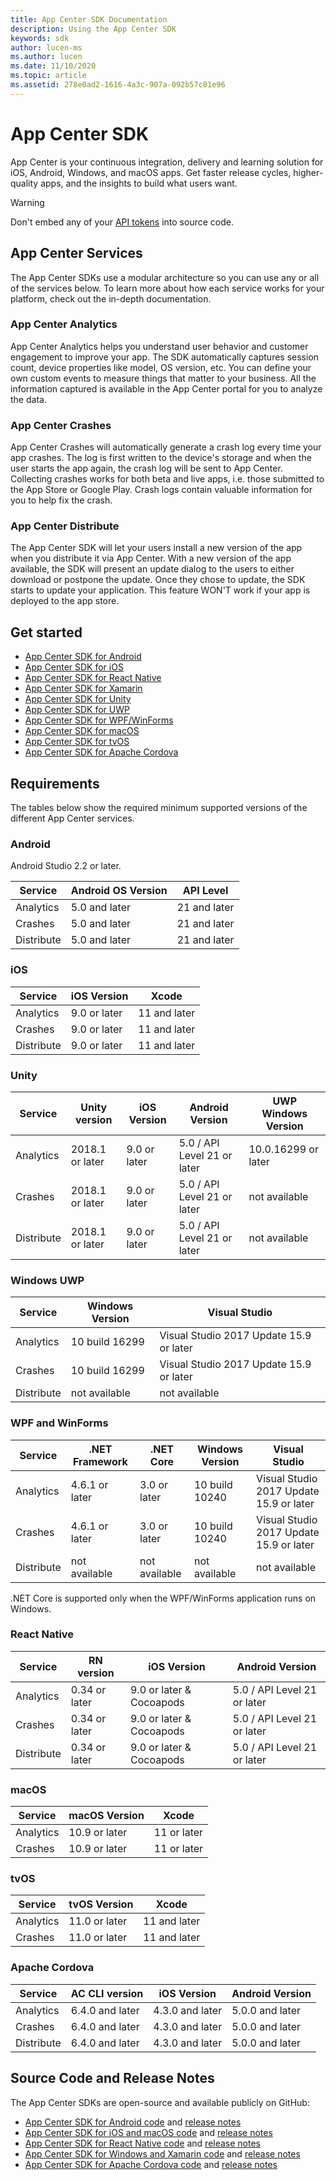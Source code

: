 ```yaml
---
title: App Center SDK Documentation
description: Using the App Center SDK
keywords: sdk
author: lucen-ms
ms.author: lucen
ms.date: 11/10/2020
ms.topic: article
ms.assetid: 278e0ad2-1616-4a3c-907a-092b57c81e96
---
```


# App Center SDK

App Center is your continuous integration, delivery and learning solution for iOS, Android, Windows, and macOS apps.
Get faster release cycles, higher-quality apps, and the insights to build what users want.

> [!WARNING]
> Don't embed any of your [API tokens](../api-docs/index.md) into source code.

## App Center Services

The App Center SDKs use a modular architecture so you can use any or all of the services below. To learn more about how each service works for your platform, check out the in-depth documentation.

### App Center Analytics

App Center Analytics helps you understand user behavior and customer engagement to improve your app. The SDK automatically captures session count, device properties like model, OS version, etc. You can define your own custom events to measure things that matter to your business. All the information captured is available in the App Center portal for you to analyze the data.

### App Center Crashes

App Center Crashes will automatically generate a crash log every time your app crashes. The log is first written to the device's storage and when the user starts the app again, the crash log will be sent to App Center. Collecting crashes works for both beta and live apps, i.e. those submitted to the App Store or Google Play. Crash logs contain valuable information for you to help fix the crash.

### App Center Distribute

The App Center SDK will let your users install a new version of the app when you distribute it via App Center. With a new version of the app available, the SDK will present an update dialog to the users to either download or postpone the update. Once they chose to update, the SDK starts to update your application. This feature WON'T work if your app is deployed to the app store.

## Get started

* [App Center SDK for Android](getting-started/android.md)
* [App Center SDK for iOS](getting-started/ios.md)
* [App Center SDK for React Native](getting-started/react-native.md)
* [App Center SDK for Xamarin](getting-started/xamarin.md)
* [App Center SDK for Unity](getting-started/unity.md)
* [App Center SDK for UWP](getting-started/uwp.md)
* [App Center SDK for WPF/WinForms](getting-started/wpf-winforms.md)
* [App Center SDK for macOS](getting-started/macos.md)
* [App Center SDK for tvOS](getting-started/tvos.md)
* [App Center SDK for Apache Cordova](getting-started/cordova.md)

## Requirements

The tables below show the required minimum supported versions of the different App Center services.

### Android

Android Studio 2.2 or later.

Service          | Android OS Version | API Level
-----------------|--------------------|-------------
Analytics        | 5.0 and later      | 21 and later
Crashes          | 5.0 and later      | 21 and later
Distribute       | 5.0 and later      | 21 and later

### iOS

Service          | iOS Version     | Xcode
-----------------|-----------------|--------------
Analytics        | 9.0 or later    | 11 and later
Crashes          | 9.0 or later    | 11 and later
Distribute       | 9.0 or later    | 11 and later

### Unity

Service    |  Unity version  | iOS Version  | Android Version            | UWP Windows Version
-----------|-----------------|--------------|----------------------------|---------------------
Analytics  | 2018.1 or later | 9.0 or later | 5.0 / API Level 21 or later| 10.0.16299 or later
Crashes    | 2018.1 or later | 9.0 or later | 5.0 / API Level 21 or later| not available
Distribute | 2018.1 or later | 9.0 or later | 5.0 / API Level 21 or later| not available

### Windows UWP

Service          | Windows Version    | Visual Studio
-----------------|--------------------|----------------------------------------
Analytics        | 10 build 16299     | Visual Studio 2017 Update 15.9 or later
Crashes          | 10 build 16299     | Visual Studio 2017 Update 15.9 or later
Distribute       | not available      | not available

### WPF and WinForms

Service          | .NET Framework | .NET Core     | Windows Version | Visual Studio
-----------------|----------------|---------------|-----------------|----------------------------------------
Analytics        | 4.6.1 or later | 3.0 or later  | 10 build 10240  | Visual Studio 2017 Update 15.9 or later
Crashes          | 4.6.1 or later | 3.0 or later  | 10 build 10240  | Visual Studio 2017 Update 15.9 or later
Distribute       | not available  | not available | not available   | not available

.NET Core is supported only when the WPF/WinForms application runs on Windows.

### React Native

Service    |  RN version   | iOS Version              | Android Version
-----------|---------------|--------------------------|----------------------------
Analytics  | 0.34 or later | 9.0 or later & Cocoapods | 5.0 / API Level 21 or later
Crashes    | 0.34 or later | 9.0 or later & Cocoapods | 5.0 / API Level 21 or later
Distribute | 0.34 or later | 9.0 or later & Cocoapods | 5.0 / API Level 21 or later

### macOS

Service          | macOS Version   | Xcode
-----------------|-----------------|--------------
Analytics        | 10.9 or later   | 11 or later
Crashes          | 10.9 or later   | 11 or later

### tvOS

Service          | tvOS Version    | Xcode
-----------------|-----------------|--------------
Analytics        | 11.0 or later   | 11 and later
Crashes          | 11.0 or later   | 11 and later

### Apache Cordova

Service    |  AC CLI version      | iOS Version     | Android Version
-----------|----------------------|-----------------|----------------
Analytics  | 6.4.0 and later      | 4.3.0 and later | 5.0.0 and later
Crashes    | 6.4.0 and later      | 4.3.0 and later | 5.0.0 and later
Distribute | 6.4.0 and later      | 4.3.0 and later | 5.0.0 and later

## Source Code and Release Notes

The App Center SDKs are open-source and available publicly on GitHub:

* [App Center SDK for Android code](https://github.com/Microsoft/AppCenter-SDK-Android) and [release notes](https://github.com/Microsoft/AppCenter-SDK-Android/releases)
* [App Center SDK for iOS and macOS code](https://github.com/Microsoft/AppCenter-SDK-Apple) and [release notes](https://github.com/Microsoft/AppCenter-SDK-Apple/releases)
* [App Center SDK for React Native code](https://github.com/Microsoft/AppCenter-SDK-React-Native) and [release notes](https://github.com/Microsoft/AppCenter-SDK-React-Native/releases)
* [App Center SDK for Windows and Xamarin code](https://github.com/Microsoft/AppCenter-SDK-DotNet) and [release notes](https://github.com/Microsoft/AppCenter-SDK-DotNet/releases)
* [App Center SDK for Apache Cordova code](https://github.com/Microsoft/appcenter-sdk-cordova) and [release notes](https://github.com/Microsoft/appcenter-sdk-cordova/releases)

